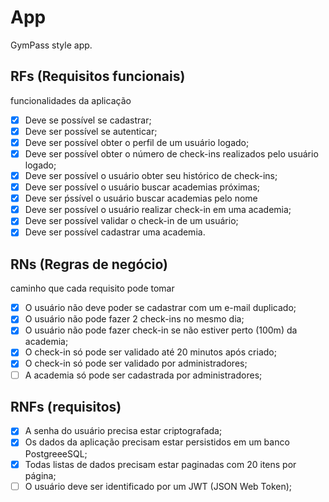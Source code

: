 # App

GymPass style app.

## RFs (Requisitos funcionais)

funcionalidades da aplicação

- [X] Deve se possível se cadastrar;
- [X] Deve ser possível se autenticar;
- [X] Deve ser possível obter o perfil de um usuário logado;
- [X] Deve ser possível obter o número de check-ins realizados pelo usuário logado;
- [X] Deve ser possível o usuário obter seu histórico de check-ins;
- [X] Deve ser possível o usuário buscar academias próximas;
- [X] Deve ser ṕssível o usuário buscar  academias pelo nome
- [X] Deve ser possível o usuário realizar check-in em uma academia;
- [x] Deve ser possível validar o check-in de um usuário;
- [X] Deve ser possível cadastrar uma academia.

## RNs (Regras de negócio)

caminho que cada requisito pode tomar

- [X] O usuário não deve poder se cadastrar com um e-mail duplicado;
- [X] O usuário não pode fazer 2 check-ins no mesmo dia;
- [X] O usuário não pode fazer check-in se não estiver perto (100m) da academia;
- [X] O check-in só pode ser validado até 20 minutos após criado;
- [x] O check-in só pode ser validado por administradores;
- [ ] A academia só pode ser cadastrada por administradores;

## RNFs (requisitos)

- [X] A senha do usuário precisa estar criptografada;
- [X] Os dados da aplicação precisam estar persistidos em um banco PostgreeeSQL;
- [x] Todas listas de dados precisam estar paginadas com 20 itens por página;
- [ ] O usuário deve ser identificado por um JWT (JSON Web Token);
